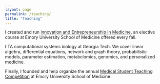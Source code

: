 ```yaml
---
layout: page
permalink: /teaching/
title: "Teaching"
---
```


I created and run [Innovation and Entrepreneurship in Medicine](http://erikreinertsen.com/iemed), an elective course at Emory University School of Medicine offered every fall.

I TA computational systems biology at Georgia Tech. We cover linear algebra, differential equations, network and graph theory, probabilistic models, parameter estimation, metabolomics, genomics, and personalized medicine.

Finally, I founded and help organize the annual [Medical Student Teaching Competition](http://emorymstc.com) at Emory University School of Medicine.
